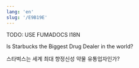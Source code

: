 ```yaml
---
lang: 'en'
slug: '/E9B19E'
---
```



TODO: USE FUMADOCS I18N

<div lang='en-US'>

Is Starbucks the Biggest Drug Dealer in the world?

</div>


<div lang='ko-KR'>

스타벅스는 세계 최대 향정신성 약물 유통업자인가?

</div>

